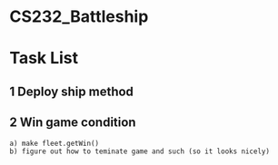 # CS232_Battleship

# Task List
## 1 Deploy ship method
## 2 Win game condition
    a) make fleet.getWin()
    b) figure out how to teminate game and such (so it looks nicely)
